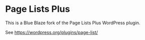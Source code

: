 Page Lists Plus
===============

This is a Blue Blaze fork of the Page Lists Plus WordPress plugin.

See https://wordpress.org/plugins/page-list/
